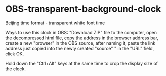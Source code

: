 # OBS-transparent-background-clock
Beijing time format - transparent white font time

Ways to use this clock in OBS:
"Download ZIP" file to the computer, open the decompressed html file, copy the address in the browser address bar, create a new "browser" in the OBS source, after naming it, paste the link address just copied into the newly created "source" " in the "URL" field, click OK.

Hold down the "Ctrl+Alt" keys at the same time to crop the display size of the clock.
